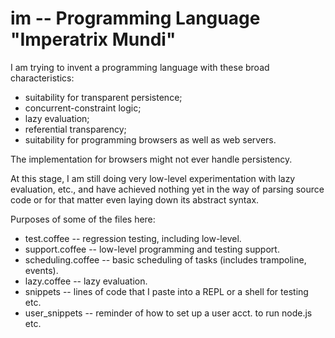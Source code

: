 # im -- Programming Language "Imperatrix Mundi"

I am trying to invent a programming language with these broad characteristics:

- suitability for transparent persistence;
- concurrent-constraint logic;
- lazy evaluation;
- referential transparency;
- suitability for programming browsers as well as web servers.

The implementation for browsers might not ever handle persistency.

At this stage, I am still doing very low-level experimentation with
lazy evaluation, etc., and have
achieved nothing yet in the way of parsing source code or for that matter
even laying down its abstract syntax.

Purposes of some of the files here:

- test.coffee -- regression testing, including low-level.
- support.coffee -- low-level programming and testing support.
- scheduling.coffee -- basic scheduling of tasks (includes trampoline, events).
- lazy.coffee -- lazy evaluation.
- snippets -- lines of code that I paste into a REPL or a shell for testing etc.
- user_snippets -- reminder of how to set up a user acct. to run node.js etc.
